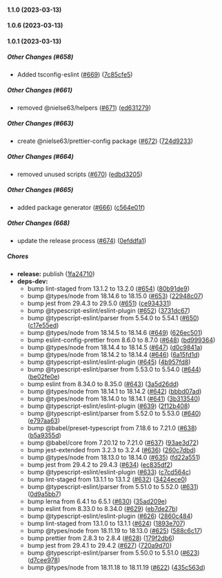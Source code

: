#### 1.1.0 (2023-03-13)

#### 1.0.6 (2023-03-13)

#### 1.0.1 (2023-03-13)

##### Other Changes (#658)

- Added tsconfig-eslint ([#669](https://github.com/nielse63/node-scripts/pull/669)) ([7c85cfe5](https://github.com/nielse63/node-scripts/commit/7c85cfe58f9d7d9cc2847a705e2c237b726ba674))

##### Other Changes (#661)

- removed @nielse63/helpers ([#671](https://github.com/nielse63/node-scripts/pull/671)) ([ed631279](https://github.com/nielse63/node-scripts/commit/ed631279b21cc677266bc78ce45edb459f2ee86d))

##### Other Changes (#663)

- create @nielse63/prettier-config package ([#672](https://github.com/nielse63/node-scripts/pull/672)) ([724d9233](https://github.com/nielse63/node-scripts/commit/724d9233e245272b61f1f6dc4a4222eb1a905fc9))

##### Other Changes (#664)

- removed unused scripts ([#670](https://github.com/nielse63/node-scripts/pull/670)) ([edbd3205](https://github.com/nielse63/node-scripts/commit/edbd3205e446e202d066d70cbd0bcaf2feeefd41))

##### Other Changes (#665)

- added package generator ([#666](https://github.com/nielse63/node-scripts/pull/666)) ([c564e01f](https://github.com/nielse63/node-scripts/commit/c564e01f0a634a140daae2ec97ab510ed8967622))

##### Other Changes (668)

- update the release process ([#674](https://github.com/nielse63/node-scripts/pull/674)) ([0efddfa1](https://github.com/nielse63/node-scripts/commit/0efddfa135d6c376042cbe3b1f94f8613e763a2d))

##### Chores

- **release:** publish ([1fa24710](https://github.com/nielse63/node-scripts/commit/1fa247102d9663015b51cf5923590d8fea37bdeb))
- **deps-dev:**
  - bump lint-staged from 13.1.2 to 13.2.0 ([#654](https://github.com/nielse63/node-scripts/pull/654)) ([80b91de9](https://github.com/nielse63/node-scripts/commit/80b91de925ce8eafaca91fb0fdd781713a788a20))
  - bump @types/node from 18.14.6 to 18.15.0 ([#653](https://github.com/nielse63/node-scripts/pull/653)) ([22948c07](https://github.com/nielse63/node-scripts/commit/22948c073b8a20202768cecf259fdf69b3e16920))
  - bump jest from 29.4.3 to 29.5.0 ([#651](https://github.com/nielse63/node-scripts/pull/651)) ([ce934331](https://github.com/nielse63/node-scripts/commit/ce9343314b8b57d6b282a58296e17b3e798eead4))
  - bump @typescript-eslint/eslint-plugin ([#652](https://github.com/nielse63/node-scripts/pull/652)) ([3731dc67](https://github.com/nielse63/node-scripts/commit/3731dc6729e2f6702333787eb4dc4195983261b2))
  - bump @typescript-eslint/parser from 5.54.0 to 5.54.1 ([#650](https://github.com/nielse63/node-scripts/pull/650)) ([c17e55ed](https://github.com/nielse63/node-scripts/commit/c17e55edf8dd3ecc322006683a9068602a595b48))
  - bump @types/node from 18.14.5 to 18.14.6 ([#649](https://github.com/nielse63/node-scripts/pull/649)) ([626ec501](https://github.com/nielse63/node-scripts/commit/626ec50120afee5ed1f3e638de5069d68c67543c))
  - bump eslint-config-prettier from 8.6.0 to 8.7.0 ([#648](https://github.com/nielse63/node-scripts/pull/648)) ([bd999364](https://github.com/nielse63/node-scripts/commit/bd99936434b32f0f978f01ab2c97c7c806479560))
  - bump @types/node from 18.14.4 to 18.14.5 ([#647](https://github.com/nielse63/node-scripts/pull/647)) ([d0c9841a](https://github.com/nielse63/node-scripts/commit/d0c9841a5f258c602daadc6c9b6a8ce25b7b1095))
  - bump @types/node from 18.14.2 to 18.14.4 ([#646](https://github.com/nielse63/node-scripts/pull/646)) ([6a15fd1d](https://github.com/nielse63/node-scripts/commit/6a15fd1d0274bcd3dd77efa2b4bd19965cf76cd5))
  - bump @typescript-eslint/eslint-plugin ([#645](https://github.com/nielse63/node-scripts/pull/645)) ([4b957fd8](https://github.com/nielse63/node-scripts/commit/4b957fd8ef5f205b044adf299dfaf0e7f63f9e7c))
  - bump @typescript-eslint/parser from 5.53.0 to 5.54.0 ([#644](https://github.com/nielse63/node-scripts/pull/644)) ([be02fe0e](https://github.com/nielse63/node-scripts/commit/be02fe0e9b9ac92927335eb43c0f1bff114637e9))
  - bump eslint from 8.34.0 to 8.35.0 ([#643](https://github.com/nielse63/node-scripts/pull/643)) ([3a5d26dd](https://github.com/nielse63/node-scripts/commit/3a5d26dde5b344107a4ff435630a1c320e29517b))
  - bump @types/node from 18.14.1 to 18.14.2 ([#642](https://github.com/nielse63/node-scripts/pull/642)) ([bbbd07ad](https://github.com/nielse63/node-scripts/commit/bbbd07add4a0f0b757d50556be5396de497eb06d))
  - bump @types/node from 18.14.0 to 18.14.1 ([#641](https://github.com/nielse63/node-scripts/pull/641)) ([3b313540](https://github.com/nielse63/node-scripts/commit/3b31354058f26bed5435628bc94f55c4d614971a))
  - bump @typescript-eslint/eslint-plugin ([#639](https://github.com/nielse63/node-scripts/pull/639)) ([2f12b408](https://github.com/nielse63/node-scripts/commit/2f12b4086e22af12a95551a16422e4fcfc5f2b8a))
  - bump @typescript-eslint/parser from 5.52.0 to 5.53.0 ([#640](https://github.com/nielse63/node-scripts/pull/640)) ([e797aa63](https://github.com/nielse63/node-scripts/commit/e797aa632196a44e5adf67f75204ecc1bdbef802))
  - bump @babel/preset-typescript from 7.18.6 to 7.21.0 ([#638](https://github.com/nielse63/node-scripts/pull/638)) ([b5a9355d](https://github.com/nielse63/node-scripts/commit/b5a9355dcf3f3376807e099b67d6c864f8646495))
  - bump @babel/core from 7.20.12 to 7.21.0 ([#637](https://github.com/nielse63/node-scripts/pull/637)) ([93ae3d72](https://github.com/nielse63/node-scripts/commit/93ae3d72a8c9178084d8d6693c122776dcde675a))
  - bump jest-extended from 3.2.3 to 3.2.4 ([#636](https://github.com/nielse63/node-scripts/pull/636)) ([260c7dbd](https://github.com/nielse63/node-scripts/commit/260c7dbde8f5923026c65ee48804158ff93cd961))
  - bump @types/node from 18.13.0 to 18.14.0 ([#635](https://github.com/nielse63/node-scripts/pull/635)) ([fd22a551](https://github.com/nielse63/node-scripts/commit/fd22a55149d231bf644dd93a02fc1d1aa66c5849))
  - bump jest from 29.4.2 to 29.4.3 ([#634](https://github.com/nielse63/node-scripts/pull/634)) ([ec835df2](https://github.com/nielse63/node-scripts/commit/ec835df22c218ca05f8c9a10917c0c8f14df22a1))
  - bump @typescript-eslint/eslint-plugin ([#633](https://github.com/nielse63/node-scripts/pull/633)) ([c7cd564c](https://github.com/nielse63/node-scripts/commit/c7cd564cff9fe406035f74b5f8601b38ed8ce08c))
  - bump lint-staged from 13.1.1 to 13.1.2 ([#632](https://github.com/nielse63/node-scripts/pull/632)) ([3424ece0](https://github.com/nielse63/node-scripts/commit/3424ece0f7bf7d56443ae79549887f9167009518))
  - bump @typescript-eslint/parser from 5.51.0 to 5.52.0 ([#631](https://github.com/nielse63/node-scripts/pull/631)) ([0d9a5bb7](https://github.com/nielse63/node-scripts/commit/0d9a5bb771a56a36c14c2cdb34b7ae1c1bcdd76e))
  - bump lerna from 6.4.1 to 6.5.1 ([#630](https://github.com/nielse63/node-scripts/pull/630)) ([35ad209e](https://github.com/nielse63/node-scripts/commit/35ad209e423ed1b3cea1ad873ab607fb7e5a578c))
  - bump eslint from 8.33.0 to 8.34.0 ([#629](https://github.com/nielse63/node-scripts/pull/629)) ([eb7de27b](https://github.com/nielse63/node-scripts/commit/eb7de27b750866fdb9e93aad188a4751672af3fc))
  - bump @typescript-eslint/eslint-plugin ([#626](https://github.com/nielse63/node-scripts/pull/626)) ([2860c484](https://github.com/nielse63/node-scripts/commit/2860c484bdcd3682f3843baaedee43c568bb9231))
  - bump lint-staged from 13.1.0 to 13.1.1 ([#624](https://github.com/nielse63/node-scripts/pull/624)) ([1893e707](https://github.com/nielse63/node-scripts/commit/1893e7071be8c6a3603a287f1216d43f76713dc1))
  - bump @types/node from 18.11.19 to 18.13.0 ([#625](https://github.com/nielse63/node-scripts/pull/625)) ([588c6c17](https://github.com/nielse63/node-scripts/commit/588c6c17c9895ad3cf179aefa95ba9fd9dff2020))
  - bump prettier from 2.8.3 to 2.8.4 ([#628](https://github.com/nielse63/node-scripts/pull/628)) ([179f2db6](https://github.com/nielse63/node-scripts/commit/179f2db680b9b1acd8548ee556abfe20dda69102))
  - bump jest from 29.4.1 to 29.4.2 ([#627](https://github.com/nielse63/node-scripts/pull/627)) ([720a9d70](https://github.com/nielse63/node-scripts/commit/720a9d709eb38aaaf8814ab1f32c0d64882640be))
  - bump @typescript-eslint/parser from 5.50.0 to 5.51.0 ([#623](https://github.com/nielse63/node-scripts/pull/623)) ([d7cee978](https://github.com/nielse63/node-scripts/commit/d7cee97884147673d0ef318f988e45f140f4d153))
  - bump @types/node from 18.11.18 to 18.11.19 ([#622](https://github.com/nielse63/node-scripts/pull/622)) ([435c563d](https://github.com/nielse63/node-scripts/commit/435c563de0880bb45ad9c4d2b75713469a5b05c5))

